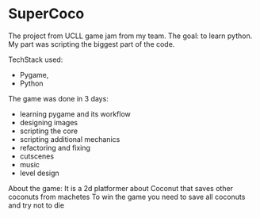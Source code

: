 # SuperCoco
The project from UCLL game jam from my team.
The goal: to learn python. 
My part was scripting the biggest part of the code.

TechStack used:
- Pygame,
- Python

The game was done in 3 days:
- learning pygame and its workflow
- designing images 
- scripting the core
- scripting additional mechanics
- refactoring and fixing 
- cutscenes 
- music 
- level design

About the game: 
It is a 2d platformer about Coconut that saves other coconuts from machetes
To win the game you need to save all coconuts and try not to die
